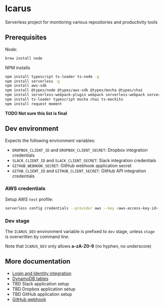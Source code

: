 # Icarus

Serverless project for monitoring various repositories and productivity tools

## Prerequisites

Node:

```bash
brew install node
```

NPM installs

```bash
npm install typescript ts-loader ts-node -g
npm install serverless -g
npm install aws-sdk
npm install @types/node @types/aws-sdk @types/mocha @types/chai
npm install serverless-webpack-plugin webpack serverless-webpack serverless-finch
npm install ts-loader typescript mocha chai ts-mockito
npm install request moment
```
**TODO Not sure this list is final**


## Dev environment

Expects the following environment variables:

* `DROPBOX_CLIENT_ID` and `DROPBOX_CLIENT_SECRET`: Dropbox integration credentials
* `SLACK_CLIENT_ID` and `SLACK_CLIENT_SECRET`: Slack integration credentials
* `GITHUB_WEBHOOK_SECRET`: GitHub webhook application secret
* `GITHB_CLIENT_ID` and `GITHUB_CLIENT_SECRET`: GitHub API integration credentials

### AWS credentials

Setup AWS `test` profile:
```bash
serverless config credentials --provider aws --key <aws-access-key-id> --secret <aws-secret-access-key> --profile custom-profile
```

### Dev stage

The `ICARUS_DEV` environment variable is prefixed to `dev` stage, unless `stage` is overwritten by command line.

Note that `ICARUS_DEV` only allows **a-zA-Z0-9** (no hyphen, no underscore)

## More documentation

* [Login and Identity integration](./docs/login_and_identity.md)
* [DynamoDB tables](./docs/DynamoDB_tables.md)
* TBD Slack application setup
* TBD Dropbox application setup
* TBD GitHub application setup
* [GitHub webhook](./docs/github_webhook.md)
